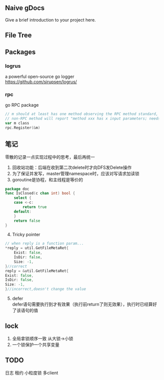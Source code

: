 ## Naive gDocs

Give a brief introduction to your project here.

## File Tree


## Packages
### logrus 
a powerful open-source go logger  
https://github.com/sirupsen/logrus/
### rpc
go RPC package  
```go
// m should at least has one method observing the RPC method standard, or the Register will failed 
// non-RPC method will report "method xxx has x input parameters; needs exactly three". It is normal.
var m class
rpc.Register(&m)
```

## 笔记
零散的记录一点实现过程中的思考，最后再统一
1. 回收站功能：后端在收到第二次delete时才向DFS发Delete操作
2. 为了保证并发写，master管理namespace时，应该对写请求加读锁
3. goroutine是协程，和主线程是等价的
```go
package doc
func IsClosed(c chan int) bool {
	select {
	case <-c:
		return true
	default:
	}
	return false
}
```
4. Tricky pointer
```go
// when reply is a function param...
*reply = util.GetFileMetaRet{
	Exist: false,
	IsDir: false,
	Size: -1,
}//correct
reply = &util.GetFileMetaRet{
Exist: false,
IsDir: false,
Size: -1,
}//incorrect,doesn't change the value
```
5. defer  
defer语句需要执行到才有效果（执行前return了则无效果），执行时已经算好了该语句的值

## lock
1. 全局拿锁顺序一致 从大锁->小锁
2. 一个锁保护一个共享变量

## TODO
日志 租约 小粒度锁 多client